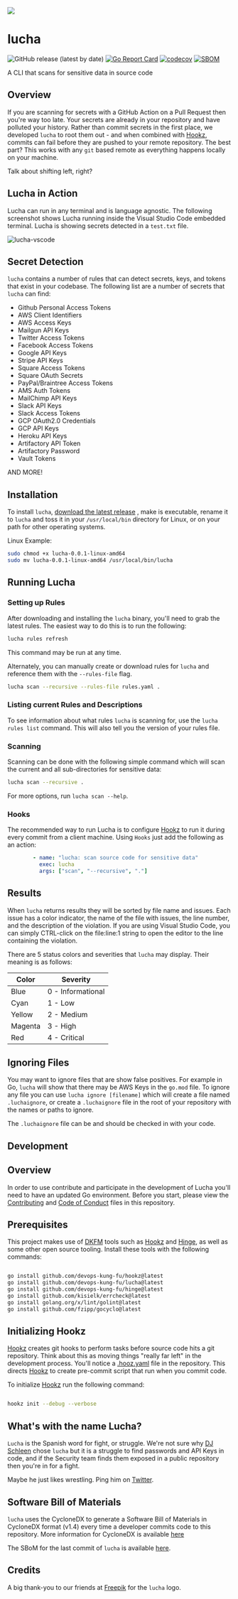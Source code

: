 
![](img/lucha128x128.png)

# lucha

![GitHub release (latest by date)](https://img.shields.io/github/v/release/devops-kung-fu/lucha) [![Go Report Card](https://goreportcard.com/badge/github.com/devops-kung-fu/lucha)](https://goreportcard.com/report/github.com/devops-kung-fu/lucha) [![codecov](https://codecov.io/gh/devops-kung-fu/lucha/branch/main/graph/badge.svg?token=P9WBOBQTOB)](https://codecov.io/gh/devops-kung-fu/lucha) [![SBOM](https://img.shields.io/badge/CyloneDX-SBoM-informational)](lucha-sbom.json)

A CLI that scans for sensitive data in source code

## Overview

If you are scanning for secrets with a GitHub Action on a Pull Request then you're way too late. Your secrets are already in your repository and have polluted your history. Rather than commit secrets in the first place, we developed ```lucha``` to root them out - and when combined with [Hookz](https://github.com/devops-kung-fu/hookz), commits can fail before they are pushed to your remote repository. The best part? This works with any ```git``` based remote as everything happens locally on your machine.

Talk about shifting left, right?

## Lucha in Action

Lucha can run in any terminal and is language agnostic. The following screenshot shows Lucha running inside the Visual Studio Code embedded terminal. Lucha is showing secrets detected in a ```test.txt``` file.

![lucha-vscode](img/lucha-vscode.png)

## Secret Detection

```lucha``` contains a number of rules that can detect secrets, keys, and tokens that exist in your codebase. The following list are a number of secrets that ```lucha``` can find:

* Github Personal Access Tokens
* AWS Client Identifiers
* AWS Access Keys
* Mailgun API Keys
* Twitter Access Tokens
* Facebook Access Tokens
* Google API Keys
* Stripe API Keys
* Square Access Tokens
* Square OAuth Secrets
* PayPal/Braintree Access Tokens
* AMS Auth Tokens
* MailChimp API Keys
* Slack API Keys
* Slack Access Tokens
* GCP OAuth2.0 Credentials
* GCP API Keys
* Heroku API Keys
* Artifactory API Token
* Artifactory Password
* Vault Tokens

AND MORE!

## Installation


To install ```lucha```,  [download the latest release](https://github.com/devops-kung-fu/hookz/releases) , make is executable, rename it to ```lucha``` and toss it in your ```/usr/local/bin``` directory for Linux, or on your path for other operating systems.

Linux Example:

```bash
sudo chmod +x lucha-0.0.1-linux-amd64
sudo mv lucha-0.0.1-linux-amd64 /usr/local/bin/lucha
```

## Running Lucha

### Setting up Rules

After downloading and installing the ```lucha``` binary, you'll need to grab the latest rules. The easiest way to do this is to run the following:

``` bash
lucha rules refresh
```
This command may be run at any time.

Alternately, you can manually create or download rules for ```lucha``` and reference them with the ```--rules-file``` flag.

``` bash
lucha scan --recursive --rules-file rules.yaml .
```

### Listing current Rules and Descriptions

To see information about what rules ```lucha``` is scanning for, use the ```lucha rules list``` command. This will also tell you the version of your rules file.

### Scanning

Scanning can be done with the following simple command which will scan the current and all sub-directories for sensitive data:

``` bash
lucha scan --recursive .
```
For more options, run ```lucha scan --help```.

### Hooks
The recommended way to run Lucha is to configure [Hookz](https://github.com/devops-kung-fu/hookz) to run it during every commit from a client machine. Using ```Hooks``` just add the following as an action:

``` yaml
        - name: "lucha: scan source code for sensitive data"
          exec: lucha
          args: ["scan", "--recursive", "."]
```

## Results

When ```lucha``` returns results they will be sorted by file name and issues. Each issue has a color indicator, the name of the file with issues, the line number, and the description of the violation. If you are using Visual Studio Code, you can simply CTRL-click on the file:line:1 string to open the editor to the line containing the violation.

There are 5 status colors and severities that ```lucha``` may display. Their meaning is as follows:

| Color   | Severity          |
| ------- | ----------------- |
| Blue    | 0 - Informational |
| Cyan    | 1 - Low           |
| Yellow  | 2 - Medium        |
| Magenta | 3 - High          |
| Red     | 4 - Critical      |


## Ignoring Files
You may want to ignore files that are show false positives. For example in Go, ```lucha``` will show that there may be AWS Keys in the ```go.mod``` file. To ignore any file you can use ```lucha ignore [filename]``` which will create a file named ```.luchaignore```, or create a ```.luchaignore``` file in the root of your repository with the names or paths to ignore. 

The ```.luchaignore``` file can be and should be checked in with your code.

## Development

## Overview

In order to use contribute and participate in the development of Lucha you'll need to have an updated Go environment. Before you start, please view the [Contributing](CONTRIBUTING.md) and [Code of Conduct](CODE_OF_CONDUCT.md) files in this repository.

## Prerequisites

This project makes use of [DKFM](https://github.com/devops-kung-fu) tools such as [Hookz](https://github.com/devops-kung-fu/hookz) and [Hinge](https://github.com/devops-kung-fu/hinge), as well as some other open source tooling. Install these tools with the following commands:

``` bash

go install github.com/devops-kung-fu/hookz@latest
go install github.com/devops-kung-fu/lucha@latest
go install github.com/devops-kung-fu/hinge@latest
go install github.com/kisielk/errcheck@latest
go install golang.org/x/lint/golint@latest
go install github.com/fzipp/gocyclo@latest

```

## Initializing Hookz

[Hookz](https://github.com/devops-kung-fu/hookz) creates git hooks to perform tasks before source code hits a git repository. Think about this as moving things "really far left" in the development process. You'll notice a [.hooz.yaml](.hookz.yaml) file in the repository. This directs [Hookz](https://github.com/devops-kung-fu/hookz) to create pre-commit script that run when you commit code.

To initialize [Hookz](https://github.com/devops-kung-fu/hookz) run the following command:

``` bash

hookz init --debug --verbose

```


## What's with the name Lucha?

```Lucha``` is the Spanish word for fight, or struggle. We're not sure why [DJ Schleen](https://github.com/djschleen) chose ```lucha``` but it is a struggle to find passwords and API Keys in code, and if the Security team finds them exposed in a public repository then you're in for a fight. 

Maybe he just likes wrestling. Ping him on [Twitter](https://twitter.com/djschleen).

## Software Bill of Materials

```lucha``` uses the CycloneDX to generate a Software Bill of Materials in CycloneDX format (v1.4) every time a developer commits code to this repository. More information for CycloneDX is available [here](https://cyclonedx.org)

The SBoM for the last commit of ```lucha``` is available [here](lucha-sbom.json).

## Credits

A big thank-you to our friends at [Freepik](https://www.freepik.com) for the ```lucha``` logo.
